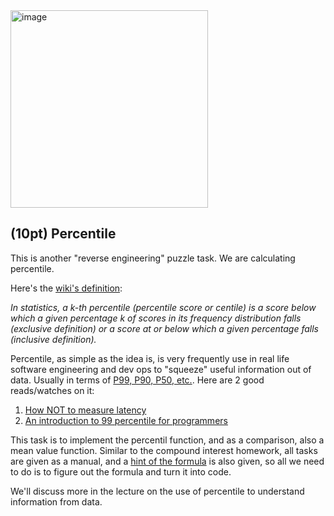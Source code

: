 <img width="316" alt="image" src="https://user-images.githubusercontent.com/252020/167771084-3d07d4e1-424b-401b-a517-f99a9a1454fc.png">

## (10pt) Percentile

This is another "reverse engineering" puzzle task. We are calculating percentile.

Here's the [wiki's definition](https://en.wikipedia.org/wiki/Percentile):


*In statistics, a k-th percentile (percentile score or centile) is a score below which a given percentage k of scores in its frequency distribution falls (exclusive definition) or a score at or below which a given percentage falls (inclusive definition).*

Percentile, as simple as the idea is, is very frequently use in real life software engineering and dev ops to "squeeze" useful information out of data. Usually in terms of [P99, P90, P50, etc.](https://readosapien.com/what-is-p50-p90-p99-latency/). Here are 2 good reads/watches on it:

1. [How NOT to measure latency](https://youtu.be/lJ8ydIuPFeU)
2. [An introduction to 99 percentile for programmers](https://medium.com/@ankur_anand/an-in-depth-introduction-to-99-percentile-for-programmers-22e83a00caf)

This task is to implement the percentil function, and as a comparison, also a mean value function. Similar to the compound interest homework, all tasks are given as a manual, and a [hint of the formula](https://www.calculatorsoup.com/calculators/statistics/percentile-calculator.php) is also given, so all we need to do is to figure out the formula and turn it into code. 

We'll discuss more in the lecture on the use of percentile to understand information from data.
